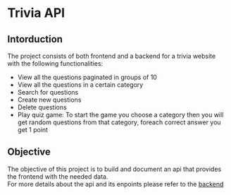 # Trivia API
## Intorduction
The project consists of both frontend and a backend for a trivia website with the following functionalities:  
- View all the questions paginated in groups of 10 
- View all the questions in a certain category
- Search for questions
- Create new questions
- Delete questions
- Play quiz game: To start the game you choose a category then you will get random questions from that category, foreach correct answer you get 1 point
## Objective
The objective of this project is to build and document an api that provides the frontend with the needed data.  
For more details about the api and its enpoints please refer to the [backend](backend/README.md)